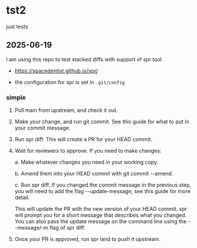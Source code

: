 # tst2

just tests

## 2025-06-19

I am using this repo to test stacked diffs with support of spr tool

- <https://spacedentist.github.io/spr/>

- the configuration for spr is set in `.git/config`

### simple

1. Pull main from upstream, and check it out.

2. Make your change, and run git commit. See this guide for what to put in your commit message.

3. Run spr diff. This will create a PR for your HEAD commit.

4. Wait for reviewers to approve. If you need to make changes:

    a. Make whatever changes you need in your working copy.

    b. Amend them into your HEAD commit with git commit --amend.

    c. Run spr diff. If you changed the commit message in the previous step, you will need to add the flag --update-message; see this guide for more detail.

    This will update the PR with the new version of your HEAD commit. spr will prompt you for a short message that describes what you changed. You can also pass the update message on the command line using the --message/-m flag of spr diff.

5. Once your PR is approved, run spr land to push it upstream.

